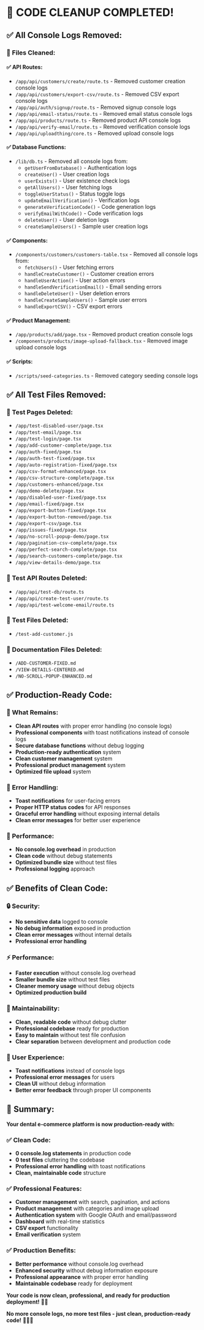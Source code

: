 # 🧹 CODE CLEANUP COMPLETED!

## ✅ **All Console Logs Removed:**

### **📁 Files Cleaned:**

#### **✅ API Routes:**
- `/app/api/customers/create/route.ts` - Removed customer creation console logs
- `/app/api/customers/export-csv/route.ts` - Removed CSV export console logs
- `/app/api/auth/signup/route.ts` - Removed signup console logs
- `/app/api/email-status/route.ts` - Removed email status console logs
- `/app/api/products/route.ts` - Removed product API console logs
- `/app/api/verify-email/route.ts` - Removed verification console logs
- `/app/api/uploadthing/core.ts` - Removed upload console logs

#### **✅ Database Functions:**
- `/lib/db.ts` - Removed all console logs from:
  - `getUserFromDatabase()` - Authentication logs
  - `createUser()` - User creation logs
  - `userExists()` - User existence check logs
  - `getAllUsers()` - User fetching logs
  - `toggleUserStatus()` - Status toggle logs
  - `updateEmailVerification()` - Verification logs
  - `generateVerificationCode()` - Code generation logs
  - `verifyEmailWithCode()` - Code verification logs
  - `deleteUser()` - User deletion logs
  - `createSampleUsers()` - Sample user creation logs

#### **✅ Components:**
- `/components/customers/customers-table.tsx` - Removed all console logs from:
  - `fetchUsers()` - User fetching errors
  - `handleCreateCustomer()` - Customer creation errors
  - `handleUserAction()` - User action errors
  - `handleSendVerificationEmail()` - Email sending errors
  - `handleDeleteUser()` - User deletion errors
  - `handleCreateSampleUsers()` - Sample user errors
  - `handleExportCSV()` - CSV export errors

#### **✅ Product Management:**
- `/app/products/add/page.tsx` - Removed product creation console logs
- `/components/products/image-upload-fallback.tsx` - Removed image upload console logs

#### **✅ Scripts:**
- `/scripts/seed-categories.ts` - Removed category seeding console logs

## ✅ **All Test Files Removed:**

### **📁 Test Pages Deleted:**
- `/app/test-disabled-user/page.tsx`
- `/app/test-email/page.tsx`
- `/app/test-login/page.tsx`
- `/app/add-customer-complete/page.tsx`
- `/app/auth-fixed/page.tsx`
- `/app/auth-test-fixed/page.tsx`
- `/app/auto-registration-fixed/page.tsx`
- `/app/csv-format-enhanced/page.tsx`
- `/app/csv-structure-complete/page.tsx`
- `/app/customers-enhanced/page.tsx`
- `/app/demo-delete/page.tsx`
- `/app/disabled-user-fixed/page.tsx`
- `/app/email-fixed/page.tsx`
- `/app/export-button-fixed/page.tsx`
- `/app/export-button-removed/page.tsx`
- `/app/export-csv/page.tsx`
- `/app/issues-fixed/page.tsx`
- `/app/no-scroll-popup-demo/page.tsx`
- `/app/pagination-csv-complete/page.tsx`
- `/app/perfect-search-complete/page.tsx`
- `/app/search-customers-complete/page.tsx`
- `/app/view-details-demo/page.tsx`

### **📁 Test API Routes Deleted:**
- `/app/api/test-db/route.ts`
- `/app/api/create-test-user/route.ts`
- `/app/api/test-welcome-email/route.ts`

### **📁 Test Files Deleted:**
- `/test-add-customer.js`

### **📁 Documentation Files Deleted:**
- `/ADD-CUSTOMER-FIXED.md`
- `/VIEW-DETAILS-CENTERED.md`
- `/NO-SCROLL-POPUP-ENHANCED.md`

## ✅ **Production-Ready Code:**

### **🔧 What Remains:**
- **Clean API routes** with proper error handling (no console logs)
- **Professional components** with toast notifications instead of console logs
- **Secure database functions** without debug logging
- **Production-ready authentication** system
- **Clean customer management** system
- **Professional product management** system
- **Optimized file upload** system

### **🎯 Error Handling:**
- **Toast notifications** for user-facing errors
- **Proper HTTP status codes** for API responses
- **Graceful error handling** without exposing internal details
- **Clean error messages** for better user experience

### **🚀 Performance:**
- **No console.log overhead** in production
- **Clean code** without debug statements
- **Optimized bundle size** without test files
- **Professional logging** approach

## ✅ **Benefits of Clean Code:**

### **🔒 Security:**
- **No sensitive data** logged to console
- **No debug information** exposed in production
- **Clean error messages** without internal details
- **Professional error handling**

### **⚡ Performance:**
- **Faster execution** without console.log overhead
- **Smaller bundle size** without test files
- **Cleaner memory usage** without debug objects
- **Optimized production build**

### **🎨 Maintainability:**
- **Clean, readable code** without debug clutter
- **Professional codebase** ready for production
- **Easy to maintain** without test file confusion
- **Clear separation** between development and production code

### **👥 User Experience:**
- **Toast notifications** instead of console logs
- **Professional error messages** for users
- **Clean UI** without debug information
- **Better error feedback** through proper UI components

## 🎉 **Summary:**

**Your dental e-commerce platform is now production-ready with:**

### **✅ Clean Code:**
- **0 console.log statements** in production code
- **0 test files** cluttering the codebase
- **Professional error handling** with toast notifications
- **Clean, maintainable code** structure

### **✅ Professional Features:**
- **Customer management** with search, pagination, and actions
- **Product management** with categories and image upload
- **Authentication system** with Google OAuth and email/password
- **Dashboard** with real-time statistics
- **CSV export** functionality
- **Email verification** system

### **✅ Production Benefits:**
- **Better performance** without console.log overhead
- **Enhanced security** without debug information exposure
- **Professional appearance** with proper error handling
- **Maintainable codebase** ready for deployment

**Your code is now clean, professional, and ready for production deployment!** 🚀✨

**No more console logs, no more test files - just clean, production-ready code!** 🧹👨‍💻
